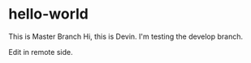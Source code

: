# hello-world
This is Master Branch
Hi, this is Devin.
I'm testing the develop branch.

Edit in remote side.
